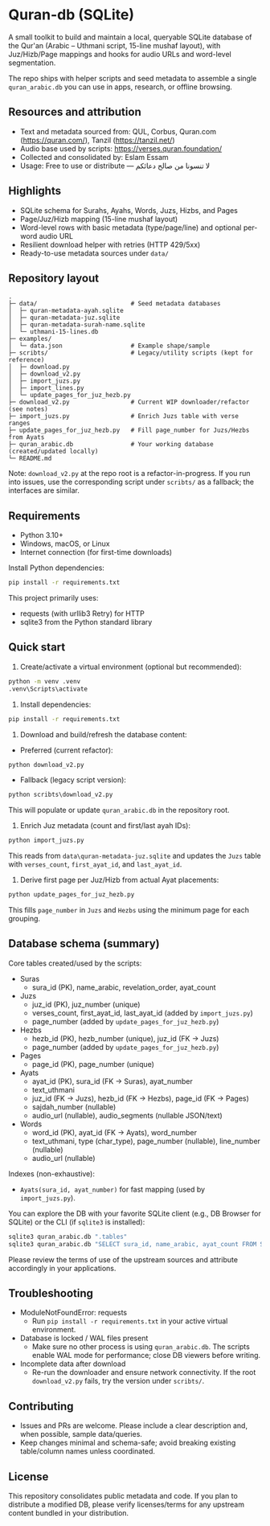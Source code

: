 # Quran-db (SQLite)

A small toolkit to build and maintain a local, queryable SQLite database of the Qur'an (Arabic – Uthmani script, 15-line mushaf layout), with Juz/Hizb/Page mappings and hooks for audio URLs and word-level segmentation.

The repo ships with helper scripts and seed metadata to assemble a single `quran_arabic.db` you can use in apps, research, or offline browsing.

## Resources and attribution

- Text and metadata sourced from: QUL, Corbus, Quran.com (<https://quran.com/>), Tanzil (<https://tanzil.net/>)
- Audio base used by scripts: <https://verses.quran.foundation/>
- Collected and consolidated by: Eslam Essam
- Usage: Free to use or distribute — لا تنسونا من صالح دعائكم

## Highlights

- SQLite schema for Surahs, Ayahs, Words, Juzs, Hizbs, and Pages
- Page/Juz/Hizb mapping (15-line mushaf layout)
- Word-level rows with basic metadata (type/page/line) and optional per-word audio URL
- Resilient download helper with retries (HTTP 429/5xx)
- Ready-to-use metadata sources under `data/`

## Repository layout

```text
.
├─ data/                          # Seed metadata databases
│  ├─ quran-metadata-ayah.sqlite
│  ├─ quran-metadata-juz.sqlite
│  ├─ quran-metadata-surah-name.sqlite
│  └─ uthmani-15-lines.db
├─ examples/
│  └─ data.json                   # Example shape/sample
├─ scribts/                       # Legacy/utility scripts (kept for reference)
│  ├─ download.py
│  ├─ download_v2.py
│  ├─ import_juzs.py
│  ├─ import_lines.py
│  └─ update_pages_for_juz_hezb.py
├─ download_v2.py                 # Current WIP downloader/refactor (see notes)
├─ import_juzs.py                 # Enrich Juzs table with verse ranges
├─ update_pages_for_juz_hezb.py   # Fill page_number for Juzs/Hezbs from Ayats
├─ quran_arabic.db                # Your working database (created/updated locally)
└─ README.md
```

Note: `download_v2.py` at the repo root is a refactor-in-progress. If you run into issues, use the corresponding script under `scribts/` as a fallback; the interfaces are similar.

## Requirements

- Python 3.10+
- Windows, macOS, or Linux
- Internet connection (for first-time downloads)

Install Python dependencies:

```cmd
pip install -r requirements.txt
```

This project primarily uses:

- requests (with urllib3 Retry) for HTTP
- sqlite3 from the Python standard library

## Quick start

1. Create/activate a virtual environment (optional but recommended):

```cmd
python -m venv .venv
.venv\Scripts\activate
```

1. Install dependencies:

```cmd
pip install -r requirements.txt
```

1. Download and build/refresh the database content:

- Preferred (current refactor):

```cmd
python download_v2.py
```

- Fallback (legacy script version):

```cmd
python scribts\download_v2.py
```

This will populate or update `quran_arabic.db` in the repository root.

1. Enrich Juz metadata (count and first/last ayah IDs):

```cmd
python import_juzs.py
```

This reads from `data\quran-metadata-juz.sqlite` and updates the `Juzs` table with `verses_count`, `first_ayat_id`, and `last_ayat_id`.

1. Derive first page per Juz/Hizb from actual Ayat placements:

```cmd
python update_pages_for_juz_hezb.py
```

This fills `page_number` in `Juzs` and `Hezbs` using the minimum page for each grouping.

## Database schema (summary)

Core tables created/used by the scripts:

- Suras
  - sura_id (PK), name_arabic, revelation_order, ayat_count
- Juzs
  - juz_id (PK), juz_number (unique)
  - verses_count, first_ayat_id, last_ayat_id (added by `import_juzs.py`)
  - page_number (added by `update_pages_for_juz_hezb.py`)
- Hezbs
  - hezb_id (PK), hezb_number (unique), juz_id (FK → Juzs)
  - page_number (added by `update_pages_for_juz_hezb.py`)
- Pages
  - page_id (PK), page_number (unique)
- Ayats
  - ayat_id (PK), sura_id (FK → Suras), ayat_number
  - text_uthmani
  - juz_id (FK → Juzs), hezb_id (FK → Hezbs), page_id (FK → Pages)
  - sajdah_number (nullable)
  - audio_url (nullable), audio_segments (nullable JSON/text)
- Words
  - word_id (PK), ayat_id (FK → Ayats), word_number
  - text_uthmani, type (char_type), page_number (nullable), line_number (nullable)
  - audio_url (nullable)

Indexes (non-exhaustive):

- `Ayats(sura_id, ayat_number)` for fast mapping (used by `import_juzs.py`).

You can explore the DB with your favorite SQLite client (e.g., DB Browser for SQLite) or the CLI (if `sqlite3` is installed):

```cmd
sqlite3 quran_arabic.db ".tables"
sqlite3 quran_arabic.db "SELECT sura_id, name_arabic, ayat_count FROM Suras LIMIT 5;"
```

Please review the terms of use of the upstream sources and attribute accordingly in your applications.

## Troubleshooting

- ModuleNotFoundError: requests
  - Run `pip install -r requirements.txt` in your active virtual environment.
- Database is locked / WAL files present
  - Make sure no other process is using `quran_arabic.db`. The scripts enable WAL mode for performance; close DB viewers before writing.
- Incomplete data after download
  - Re-run the downloader and ensure network connectivity. If the root `download_v2.py` fails, try the version under `scribts/`.

## Contributing

- Issues and PRs are welcome. Please include a clear description and, when possible, sample data/queries.
- Keep changes minimal and schema-safe; avoid breaking existing table/column names unless coordinated.

## License

This repository consolidates public metadata and code. If you plan to distribute a modified DB, please verify licenses/terms for any upstream content bundled in your distribution.
